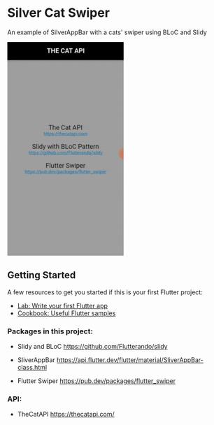 # Silver Cat Swiper

An example of SilverAppBar with a cats' swiper using BLoC and Slidy

![](20190830_014947.gif)

## Getting Started

A few resources to get you started if this is your first Flutter project:

- [Lab: Write your first Flutter app](https://flutter.dev/docs/get-started/codelab)
- [Cookbook: Useful Flutter samples](https://flutter.dev/docs/cookbook)

### Packages in this project:

- Slidy and BLoC
https://github.com/Flutterando/slidy

- SliverAppBar
https://api.flutter.dev/flutter/material/SliverAppBar-class.html

- Flutter Swiper
https://pub.dev/packages/flutter_swiper

### API:

- TheCatAPI
https://thecatapi.com/
